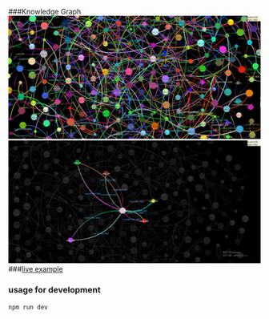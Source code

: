 ###Knowledge Graph
![overview](https://github.com/dengcheke/zstp/blob/main/assets/overview.png)
![gray](https://github.com/dengcheke/zstp/blob/main/assets/gray.png)
###[live example](https://dengcheke.github.io/zstp)
### usage for development
```
npm run dev
```
